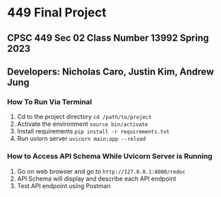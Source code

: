 # 449 Final Project

## CPSC 449 Sec 02 Class Number 13992 Spring 2023

## Developers: Nicholas Caro, Justin Kim, Andrew Jung

### How To Run Via Terminal

1. Cd to the project directory `cd /path/to/project`
2. Activate the environment `source bin/activate`
3. Install requirements `pip install -r requirements.txt`
4. Run uviorn server `uvicorn main:app --reload`

### How to Access API Schema While Uvicorn Server is Running
1. Go on web browser and go to `http://127.0.0.1:8000/redoc`
2. API Schema will display and describe each API endpoint
3. Test API endpoint using Postman

